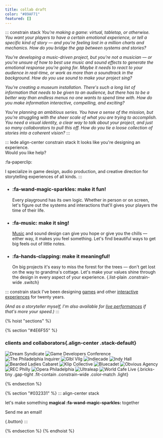 ```yaml
---
title: collab draft
color: "#89AF71"
featured: []
---
```


<div class="stack-loose constrain-wide">

::: constrain stack
_You're making a game: virtual, tabletop, or otherwise. You want your players to have a certain emotional experience, or tell a specific kind of story — and you're feeling lost in a million charts and mechanics. How do you bridge the gap between systems and stories?_

_You're developing a music-driven project, but you're not a musician — or you're unsure of how to best use music and sound effects to generate the emotional response you're going for. Maybe it needs to react to your audience in real-time, or work as more than a soundtrack in the background. How do you use sound to make your project sing?_ 

_You're creating a museum installation. There's such a long list of information that needs to be given to an audience, but there has to be a better way than endless menus no one wants to spend time with. How do you make information interactive, compelling, and exciting?_

_You're planning an ambitious series. You have a sense of the mission, but you're struggling with the sheer scale of what you are trying to accomplish. You need a visual identity, a clear way to talk about your project, and just so many collaborators to pull this off. How do you tie a loose collection of stories into a coherent vision?_
:::


::: lede align-center constrain stack
It looks like you're designing an experience.  
Would you like help?  

:fa-paperclip:


I specialize in game design, audio production, and creative direction for storytelling experiences of all kinds.
:::


* ### :fa-wand-magic-sparkles: make it fun! 
  Every playground has its own logic. Whether in person or on screen, let's figure out the systems and interactions that'll gives your players the time of their life. 

* ### :fa-music: make it sing! 
  [Music](/music) and sound design can give you hope or give you the chills — either way, it makes you feel something. Let's find beautiful ways to get big feels out of little notes.

* ### :fa-hands-clapping: make it meaningful! 
  On big projects it's easy to miss the forest for the trees — don't get lost on the way to grandma's cottage. Let's make your values shine through the design in every aspect of your experience.
{.list-plain .constrain-wide .switch}



::: constrain stack
I've been designing [games](/games) and other [interactive experiences](/interactives) for twenty years.

_(And as a storyteller myself, I'm also available for [live performances](/performance) if that's more your speed.)_
:::

</div>

{% hoist "sections" %}




{% section "#4E6F55" %}

<div class="stack-loose constrain-wide">

### clients and collaborators{.align-center .stack-default}

![Dream Syndicate](/assets/uploads/dreamsyndicate.svg)
![Game Developers Conference](/assets/uploads/gdc.svg)
![The Philadelphia Inquirer](/assets/uploads/inquirer.svg)
![Glbl Vllg](/assets/uploads/glblvllg.png)
![Indiecade](/assets/uploads/indiecade.webp)
![Indy Hall](/assets/uploads/indyhall.png)
![Bearded Ladies Cabaret](/assets/uploads/beardedladies.png)
![Klip Collective](/assets/uploads/klip.png)
![Bluecadet](/assets/uploads/bluecadet.svg)
![Obvious Agency](/assets/uploads/obviousagency.webp)
![REC Philly](/assets/uploads/recphilly.svg)
![Opera Philadelphia](/assets/uploads/operaphiladelphia.png)
![Ultraleap](/assets/uploads/ultraleap.svg)
![World Cafe Live](/assets/uploads/worldcafelive.png)
{.bricks-tiny .gap-tight .fit-contain .constrain-wide .color-match .light}

</div>

{% endsection %}


{% section "#032331" %}
::: align-center stack

<div class="quote js-quote-animated" data-quotes="magical |fa-wand-magic-sparkles, musical |fa-music, mythical |fa-book-open, memorable |fa-bookmark, meaningful |fa-hands-clapping">

let's make something **magical :fa-wand-magic-sparkles:** together

</div>

Send me an email!

[](/email){.button}
:::

{% endsection %}
{% endhoist %}